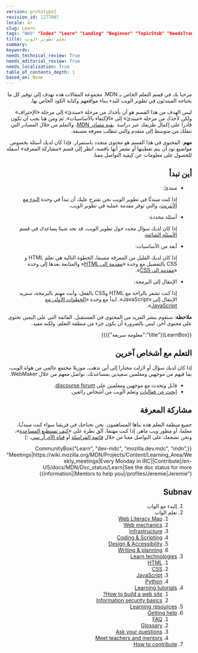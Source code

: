 ```yaml
---
version: prototype1
revision_id: 1277007
locale: ar
slug: Learn
tags: "Web" "Index" "Learn" "Landing" "Beginner" "TopicStub" "NeedsTranslation"
title: تعلم تطوير الويب
summary: 
keywords: 
needs_technical_review: True
needs_editorial_review: True
needs_localization: True
table_of_contents_depth: 1
based_on: None
---
```

<div class="summary" dir="rtl">
<p style="direction: rtl;">مرحبا بك في قسم التعلم الخاص&nbsp;بـ MDN. مجموعة المقالات هذه تهدف إلى توفير كل ما يحتاجه المبتدئون في تطوير الويب للبدء ببناء مواقعهم وكتابة الكود الخاص بها.</p>
</div>

<p dir="rtl">ليس الهدف من هذا القسم هو أن يأخذك من مرحلة «مبتدئ» إلى مرحلة «الإحتراف» ولكن لأخذك من مرحلة «مبتدئ» إلى «الإكتفاء بالأساسيات». ثم ومن هنا يجب أن تكون قادرا على إكمال طريقك عبر دراسة &nbsp;<a href="https://developer.mozilla.org/en-US/">بقية مصادر MDN</a>، والتعلم من خلال المصادر التي تنقلك من متوسط إلى متقدم والتي تتطلب معرفة مسبقة.</p>

<div class="warning" dir="rtl">
<p><strong>مهم</strong>: المحتوى في هذا القسم هو محتوى متجدد باستمرار. فإذا كان لديك أسئلة بخصوص مواضيع تود أن يتم تغطيتها أو تشعر أنها ناقصة، انظر إلى قسم «مشاركة المعرفة» أسفله للحصول على معلومات عن كيفية التواصل معنا.</p>
</div>

<h2 dir="rtl" id="أين_تبدأ">أين تبدأ</h2>

<ul class="card-grid" dir="rtl">
 <li><span>مبتدئ:</span>

  <p>إذا كنت مبتدئًا في تطوير الويب نحن نقترح عليك أن تبدأ في وحدة <a href="https://developer.mozilla.org/en-US/docs/Learn/Getting_started_with_the_web">البدء مع الأنترنت</a>، والتي توفر مقدمة عملية في تطوير الويب.</p>
 </li>
 <li><span>أسئلة محددة:</span>
  <p>إذا كان لديك سؤال محدد حول تطوير الويب، قد تجد شيئا يساعدك في قسم <a href="https://developer.mozilla.org/en-US/docs/Learn/Common_questions">الأسئلة الشائعة</a>.</p>
 </li>
 <li><span>أبعد من الأساسيات:</span>
  <p>إذا كان لديك القليل من المعرفة مسبقا، الخطوة التالية هي تعلم HTML و CSS بالتفصيل مع وحدة «<a href="https://developer.mozilla.org/en-US/docs/Learn/HTML/Introduction_to_HTML">مقدمة إلى HTML</a>» والمتابعة بعدها إلى وحدة «<a href="https://developer.mozilla.org/en-US/docs/Learn/CSS/Introduction_to_CSS">مقدمة إلى CSS</a>».</p>
 </li>
 <li><span>الإنتقال إلى البرمجة:</span>
  <p>إذا كنت تشعر بالراحة مع HTML وCSS بالفعل، وأنت مهتم بالبرمجة، ستريد الإنتقال إلى «JavaScript». ابدأ مع وحدة «<a href="https://developer.mozilla.org/en-US/docs/Learn/JavaScript/First_steps">الخطوات الأولى مع JavaScript</a>».</p>
 </li>
</ul>

<div class="note" dir="rtl">
<p><strong>ملاحظة</strong>: سنقوم بنشر المزيد من المحتوى في المستقبل. القائمة التي على اليمين تحتوي على محتوى آخر، ليس بالضرورة أن يكون جزء من منطقة التعلم، ولكنه مفيد.</p>
</div>

<p dir="rtl">{{LearnBox({"title":"معلومة سريعة"})}}</p>

<h2 dir="rtl" id="التعلم_مع_أشخاص_آخرين">التعلم مع أشخاص آخرين</h2>

<p dir="rtl">إذا كان لديك سؤال أو لازلت محتارا إلى أين تذهب، موزيلا مجتمع عالمي من هواة الويب، بما فيهم من موجهين ومعلمين سعيدين بمساعدتك. تواصل معهم من خلال WebMaker.</p>

<ul dir="rtl">
 <li>قابل وتحدث مع موجهين ومعلمين على&nbsp;<a href="discourse forum">discourse forum</a>.</li>
 <li><a href="https://events.webmaker.org/">ابحث عن فعاليات</a> وتعلم الويب من أشخاص رائعين.</li>
</ul>

<h2 dir="rtl" id="مشاركة_المعرفة">مشاركة المعرفة</h2>

<p dir="rtl">جميع منطقة التعلم هذه بناها المساهمون. نحن نحتاجك في فريقنا سواء كنت مبتدئًـا، معلما، أو مطور ويب ماهر. إذا كنت مهتما، ألق نظرة على «<a href="/en-US/Learn/How_to_contribute">كيف تستطيع المساعدة</a>»، ونحن نشجعك على التواصل معنا من خلال <a href="/en-US/docs/MDN/Community#Join_our_mailing_lists">قائمة المراسلة</a>&nbsp;أو <a href="/en-US/docs/MDN/Community#Get_into_IRC">قناة الآي آر سي</a>. :)</p>

<p dir="rtl">{{CommunityBox("Learn", "dev-mdc", "mozilla.dev.mdc", "mdn", "Meetings|https://wiki.mozilla.org/MDN/Projects/Content/Learning_Area/Weekly_meetings|Every Monday in IRC||Contribute|/en-US/docs/MDN/Doc_status/Learn|See the doc status for more information||Mentors to help you|/profiles/Jeremie|Jeremie")}}</p>

<h2 dir="rtl" id="Subnav">Subnav</h2>

<ol dir="rtl">
 <li><a href="/en-US/Learn/Getting_started_with_the_web">ا</a>لبدء مع الواب</li>
 <li>تعلم الواب
  <ol>
   <li><a href="https://webmaker.org/en-US/literacy" rel="external">Web Literacy Map</a></li>
   <li><a href="/en-US/Learn/Web_Mechanics">Web mechanics</a></li>
   <li><a href="/en-US/Learn/Infrastructure">Infrastructure</a></li>
   <li><a href="/en-US/Learn/Coding-Scripting">Coding &amp; Scripting</a></li>
   <li><a href="/en-US/Learn/Design_and_Accessibility">Design &amp; Accessibility</a></li>
   <li><a href="/en-US/Learn/Composing_for_the_web">Writing &amp; planning</a></li>
  </ol>
 </li>
 <li><a href="#">Learn technologies</a>
  <ol>
   <li><a href="/en-US/Learn/HTML">HTML</a></li>
   <li><a href="/en-US/Learn/CSS">CSS</a></li>
   <li><a href="/en-US/Learn/JavaScript">JavaScript</a></li>
   <li><a href="/en-US/Learn/Python">Python</a></li>
  </ol>
 </li>
 <li><a href="/en-US/Learn/tutorial">Learning tutorials</a>
  <ol>
   <li><a href="/en-US/Learn/tutorial/How_to_build_a_web_site">How to build a web site?</a></li>
   <li><a href="/en-US/Learn/tutorial/Information_Security_Basics">Information security basics</a></li>
  </ol>
 </li>
 <li><a href="http://weblitmapper.webmakerprototypes.org/">Learning resources</a></li>
 <li><a href="/en-US/Learn/help">Getting help</a>
  <ol>
   <li><a href="/en-US/Learn/FAQ">FAQ</a></li>
   <li><a href="/en-US/docs/Glossary">Glossary</a></li>
   <li><a href="http://discourse.webmakerprototypes.org/" rel="external">Ask your questions</a></li>
   <li><a href="https://events.webmaker.org/" rel="external">Meet teachers and mentors</a></li>
  </ol>
 </li>
 <li><a href="/en-US/Learn/How_to_contribute">How to contribute</a></li>
</ol>


